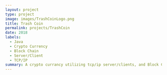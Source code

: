 ```yaml
---
layout: project
type: project
image: images/TrashCoinLogo.png
title: Trash Coin 
permalink: projects/TrashCoin
date: 2018
labels:
  - Java
  - Crypto Currency
  - Block Chain
  - Server/Client
  - TCP/IP
summary: A crypto currancy utilizing tcp/ip server/clients, and Block Chain concepts
---
```

<meta http-equiv="refresh" content="0; url=https://trashboizllc.github.io/" />

